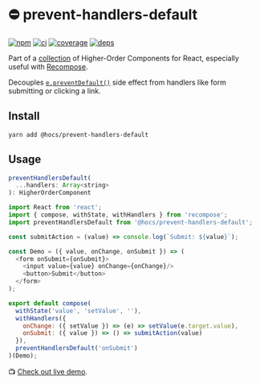 # :no_entry: prevent-handlers-default

[![npm](https://img.shields.io/npm/v/@hocs/prevent-handlers-default.svg?style=flat-square)](https://www.npmjs.com/package/@hocs/prevent-handlers-default) [![ci](https://img.shields.io/travis/deepsweet/hocs/master.svg?style=flat-square)](https://travis-ci.org/deepsweet/hocs) [![coverage](https://img.shields.io/codecov/c/github/deepsweet/hocs/master.svg?style=flat-square)](https://codecov.io/github/deepsweet/hocs) [![deps](https://david-dm.org/deepsweet/hocs.svg?path=packages/prevent-handlers-default&style=flat-square)](https://david-dm.org/deepsweet/hocs?path=packages/prevent-handlers-default)

Part of a [collection](https://github.com/deepsweet/hocs) of Higher-Order Components for React, especially useful with [Recompose](https://github.com/acdlite/recompose).

Decouples [`e.preventDefault()`](https://developer.mozilla.org/en-US/docs/Web/API/Event/preventDefault) side effect from handlers like form submitting or clicking a link.

## Install

```
yarn add @hocs/prevent-handlers-default
```

## Usage

```js
preventHandlersDefault(
  ...handlers: Array<string>
): HigherOrderComponent
```

```js
import React from 'react';
import { compose, withState, withHandlers } from 'recompose';
import preventHandlersDefault from '@hocs/prevent-handlers-default';

const submitAction = (value) => console.log(`Submit: ${value}`);

const Demo = ({ value, onChange, onSubmit }) => (
  <form onSubmit={onSubmit}>
    <input value={value} onChange={onChange}/>
    <button>Submit</button>
  </form>
);

export default compose(
  withState('value', 'setValue', ''),
  withHandlers({
    onChange: ({ setValue }) => (e) => setValue(e.target.value),
    onSubmit: ({ value }) => () => submitAction(value)
  }),
  preventHandlersDefault('onSubmit')
)(Demo);
```

:tv: [Check out live demo](https://codesandbox.io/s/x7xkvo02v4).
